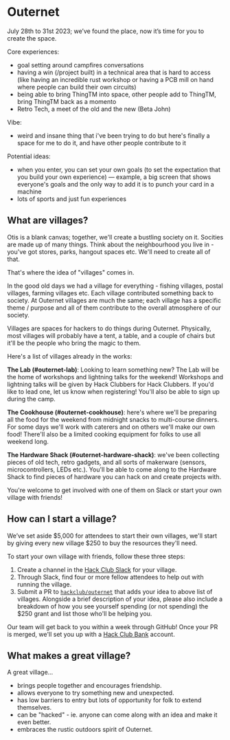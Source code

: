 # Outernet

July 28th to 31st 2023; we’ve found the place, now it’s time for you to create the space. 

Core experiences:
- goal setting around campfires conversations
- having a win (/project built) in a technical area that is hard to access (like having an incredible rust workshop or having a PCB mill on hand where people can build their own circuits)
- being able to bring ThingTM into space, other people add to ThingTM, bring ThingTM back as a momento
- Retro Tech, a meet of the old and the new (Beta John)

Vibe:
- weird and insane thing that i've been trying to do but here's finally a space for me to do it, and have other people contribute to it 

Potential ideas: 
- when you enter, you can set your own goals (to set the expectation that you build your own experience) — example, a big screen that shows everyone's goals and the only way to add it is to punch your card in a machine
- lots of sports and just fun experiences

## What are villages?

Otis is a blank canvas; together, we'll create a bustling society on it. Socities are made up of many things. Think about the neighbourhood you live in - you've got stores, parks, hangout spaces etc. We'll need to create all of that. 

That's where the idea of "villages" comes in. 

In the good old days we had a village for everything - fishing villages, postal villages, farming villages etc. Each village contributed something back to society. At Outernet villages are much the same; each village has a specific theme / purpose and all of them contribute to the overall atmosphere of our society.

Villages are spaces for hackers to do things during Outernet. Physically, most villages will probably have a tent, a table, and a couple of chairs but it'll be the people who bring the magic to them. 

Here's a list of villages already in the works:

**The Lab (#outernet-lab)**: Looking to learn something new? The Lab will be the home of workshops and lightning talks for the weekend! Workshops and lightning talks will be given by Hack Clubbers for Hack Clubbers. If you'd like to lead one, let us know when registering! You'll also be able to sign up during the camp.

**The Cookhouse (#outernet-cookhouse)**: here's where we'll be preparing all the food for the weekend from midnight snacks to multi-course dinners. For some days we'll work with caterers and on others we'll make our own food! There'll also be a limited cooking equipment for folks to use all weekend long.

**The Hardware Shack (#outernet-hardware-shack)**: we've been collecting pieces of old tech, retro gadgets, and all sorts of makerware (sensors, microcontrollers, LEDs etc.). You'll be able to come along to the Hardware Shack to find pieces of hardware you can hack on and create projects with.

You're welcome to get involved with one of them on Slack or start your own village with friends!

## How can I start a village?

We’ve set aside $5,000 for attendees to start their own villages, we'll start by giving every new village $250 to buy the resources they'll need.

To start your own village with friends, follow these three steps:

1. Create a channel in the [Hack Club Slack](https://hackclub.com/slack) for your village.
2. Through Slack, find four or more fellow attendees to help out with running the village.
3. Submit a PR to [`hackclub/outernet`](https://github.com/hackclub/outernet/) that adds your idea to above list of villages. Alongside a brief description of your idea, please also include a breakdown of how you see yourself spending (or not spending) the $250 grant and list those who'll be helping you.

Our team will get back to you within a week through GitHub! Once your PR is merged, we'll set you up with a [Hack Club Bank](https://hackclub.com/bank) account.

## What makes a great village?

A great village... 

* brings people together and encourages friendship.
* allows everyone to try something new and unexpected.
* has low barriers to entry but lots of opportunity for folk to extend themselves.
* can be "hacked" - ie. anyone can come along with an idea and make it even better.
* embraces the rustic outdoors spirit of Outernet.
